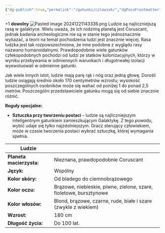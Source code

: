 ```yaml
---
{"dg-publish":true,"permalink":"/gatunki/czlowiek/","dgPassFrontmatter":true}
---
```


+1 **dowolny**
![Pasted image 20241221143336.png](/img/user/Obrazy/Pasted%20image%2020241221143336.png)
Ludzie są najliczniejszą rasą w galaktyce. Wielu uważa, że ich rodzimą planetą jest Coruscant, jednak badania archeologiczne nie są w stanie tego jednoznacznie wykazać, a teorii na temat pochodzenia ludzi jest znacznie więcej. Rasa ludzka jest tak rozpowszechniona, że inne podobne z wyglądu rasy nazwano humanoidalnymi. Prawdopodobnie wiele gatunków człekopodobnych pochodzi od ludzi ze statków kolonizacyjnych, którzy w wyniku przebywania w odmiennych warunkach i długotrwałej izolacji wyewoluowali w odmienne gatunki.

Jak wiele innych istot, ludzie mają parę rąk i nóg oraz jedną głowę. Dorośli ludzie osiągają średnio około 170 centymetrów wzrostu; wysokość poszczególnych osobników może się wahać od poniżej 1 do ponad 2,5 metrów. Poszczególni przedstawiciele gatunku mogą się od siebie znacznie różnić.

**Reguły specjalne:**

- **Sztuczka przy tworzeniu postaci** – ludzie są najliczniejszym inteligentnym gatunkiem zamieszkującym Galaktykę. Z tego powodu, wybić udaje się tylko najzdolniejszym. Gracz sterujący człowiekiem, może w czasie tworzenia postaci wybrać sztuczkę, której wymagania spełnia.

| **Ludzie**               |                                                                    |
| ------------------------ | ------------------------------------------------------------------ |
| **Planeta macierzysta:** | Nieznana, prawdopodobnie Coruscant                                 |
| **Język:**               | Wspólny                                                            |
| **Kolor skóry:**         | Od bladego do ciemnobrązowego                                      |
| **Kolor oczu:**          | Brązowe, niebieskie, piwne, zielone, szare, fioletowe, bursztynowe |
| **Kolor włosów:**        | Blond, brązowe, czarne, rude, białe i szare (zwykle z wiekiem)     |
| **Wzrost:**              | 180 cm                                                             |
| **Długość życia:**       | Do 100 lat.                                                        |